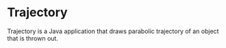 Trajectory
==========

Trajectory is a Java application that draws parabolic trajectory of an object that is thrown out.
